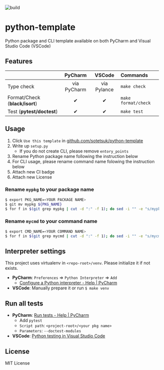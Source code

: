 ![build](https://github.com/sotetsuk/python-template/workflows/build/badge.svg)

# python-template
Python package and CLI template available on both PyCharm and Visual Studio Code (VSCode)

## Features

|   | PyCharm | VSCode | Commands |
|:---|:---:|:---:|:---|
| Type check | via PyCharm | via Pylance | `make check` |
| Format/Check (**black/isort**) | ✔ | ✔ | `make format/check` |
| Test (**pytest/doctest**) | ✔ | ✔ | `make test` |

## Usage

1. Click `Use this template` in [github.com/sotetsuk/python-template](https://github.com/sotetsuk/python-template)
2. Write up `setup.py`
    - If you do not create CLI, please remove `entory_points`
3. Rename Python package name following the instruction below
4. For CLI usage, please rename command name folowing the instruction below
5. Attach new CI badge
6. Attach new License

### Rename `mypkg` to your package name

```sh
$ export PKG_NAME=<YOUR PACKAGE NAME>
$ git mv mypkg ${PKG_NAME}
$ for f in $(git grep mypkg | cut -d ":" -f 1); do sed -i "" -e "s/mypkg/${PKG_NAME}/" ${f} ; done
```

### Rename `mycmd` to your command name

```sh
$ export CMD_NAME=<YOUR COMMAND NAME>
$ for f in $(git grep mycmd | cut -d ":" -f 1); do sed -i "" -e "s/mycmd/${PKG_NAME}/" ${f} ; done
```

## Interpreter settings
This project uses virtualenv in `<repo-root>/venv`. Please initialize it if not exists.

- **PyCharm**: `Preferences` => `Python Interpreter` => `Add`
    - [Configure a Python interpreter - Help | PyCharm](https://www.jetbrains.com/help/pycharm/configuring-python-interpreter.html)
- **VSCode**: Manually prepare it or run `$ make venv`

## Run all tests

- **PyCharm**: [Run tests - Help | PyCharm](https://www.jetbrains.com/help/pycharm/performing-tests.html)
  - Add `pytest`
  - `Script path`: `<project-root>/<your pkg name>`
  - `Parameters`: `--doctest-modules`
- **VSCode**: [Python testing in Visual Studio Code](https://code.visualstudio.com/docs/python/testing)


## License

MIT License
